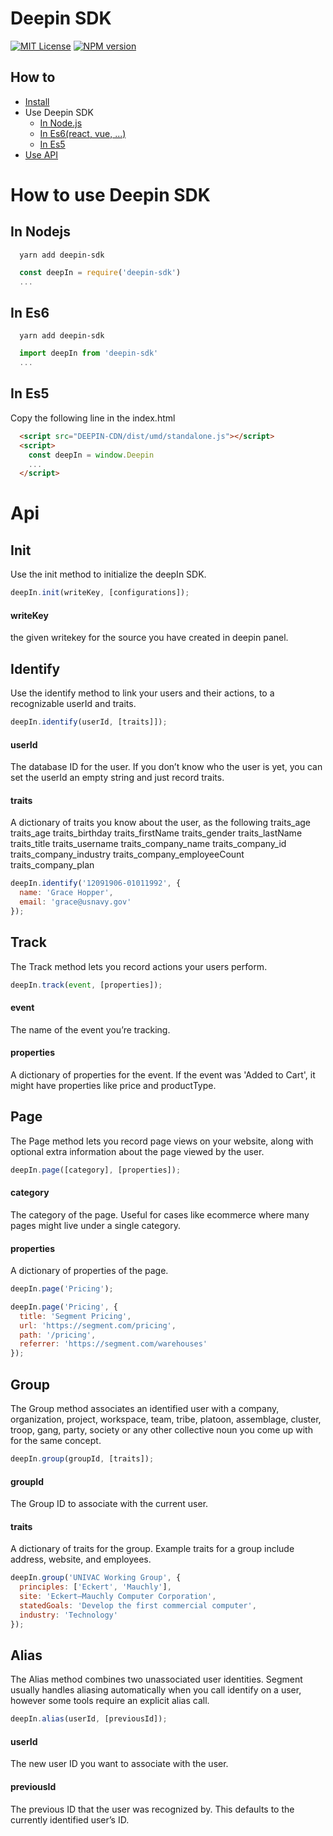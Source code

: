 # Deepin SDK

[![MIT License][license-image]][license-url]
[![NPM version][npm-version-image]][npm-url]

## How to
- [Install](#install)
- Use Deepin SDK
    - [In Node.js](#in-nodejs)
    - [In Es6(react, vue, ...)](#in-react)
    - [In Es5](#in-es5)
- [Use API](#api)

# How to use Deepin SDK

## In Nodejs
```shell
  yarn add deepin-sdk
```
```js
  const deepIn = require('deepin-sdk')
  ...
```
## In Es6
```shell
  yarn add deepin-sdk
```
```js
  import deepIn from 'deepin-sdk'
  ...
```
## In Es5
Copy the following line in the index.html
```html
  <script src="DEEPIN-CDN/dist/umd/standalone.js"></script>
  <script>
    const deepIn = window.Deepin
    ...
  </script>
```

# Api

## Init
Use the init method to initialize the deepIn SDK.

```js
deepIn.init(writeKey, [configurations]);
```
#### writeKey
the given writekey for the source you have created in deepin panel.


## Identify
Use the identify method to link your users and their actions, to a recognizable userId and traits.

```js
deepIn.identify(userId, [traits]]);
```
#### userId
The database ID for the user. If you don’t know who the user is yet, you can set the userId an empty string and just record traits.

#### traits
A dictionary of traits you know about the user, as the following
traits_age
traits_age
traits_birthday
traits_firstName
traits_gender
traits_lastName
traits_title
traits_username
traits_company_name
traits_company_id
traits_company_industry
traits_company_employeeCount
traits_company_plan

```js
deepIn.identify('12091906-01011992', {
  name: 'Grace Hopper',
  email: 'grace@usnavy.gov'
});
```

## Track
The Track method lets you record actions your users perform.

```js
deepIn.track(event, [properties]);
```

#### event
The name of the event you’re tracking.

#### properties
A dictionary of properties for the event. If the event was 'Added to Cart', it might have properties like price and productType.

## Page
The Page method lets you record page views on your website, along with optional extra information about the page viewed by the user.

```js
deepIn.page([category], [properties]);
```

#### category
The category of the page. Useful for cases like ecommerce where many pages might live under a single category.

#### properties
A dictionary of properties of the page.

```js
deepIn.page('Pricing');
```

```js
deepIn.page('Pricing', {
  title: 'Segment Pricing',
  url: 'https://segment.com/pricing',
  path: '/pricing',
  referrer: 'https://segment.com/warehouses'
});
```


## Group
The Group method associates an identified user with a company, organization, project, workspace, team, tribe, platoon, assemblage, cluster, troop, gang, party, society or any other collective noun you come up with for the same concept.

```js
deepIn.group(groupId, [traits]);
```

#### groupId
The Group ID to associate with the current user.

#### traits
A dictionary of traits for the group. Example traits for a group include address, website, and employees.

```js
deepIn.group('UNIVAC Working Group', {
  principles: ['Eckert', 'Mauchly'],
  site: 'Eckert–Mauchly Computer Corporation',
  statedGoals: 'Develop the first commercial computer',
  industry: 'Technology'
});
```

## Alias
The Alias method combines two unassociated user identities. Segment usually handles aliasing automatically when you call identify on a user, however some tools require an explicit alias call.

```js
deepIn.alias(userId, [previousId]);
```

#### userId
The new user ID you want to associate with the user.

#### previousId
The previous ID that the user was recognized by. This defaults to the currently identified user’s ID.



[license-image]: http://img.shields.io/badge/license-MIT-blue.svg?style=flat
[license-url]: LICENSE

[npm-url]: https://npmjs.org/package/deepin-sdk
[npm-version-image]: http://img.shields.io/npm/v/deepin-sdk.svg?style=flat

